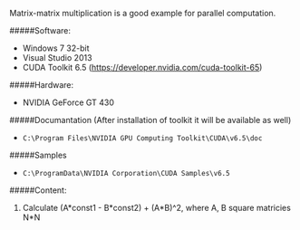 Matrix-matrix multiplication is a good example for parallel computation.

#####Software:
* Windows 7 32-bit
* Visual Studio 2013
* CUDA Toolkit 6.5 (<https://developer.nvidia.com/cuda-toolkit-65>)

#####Hardware:
* NVIDIA GeForce GT 430

#####Documantation (After installation of toolkit it will be available as well)
* `C:\Program Files\NVIDIA GPU Computing Toolkit\CUDA\v6.5\doc`

#####Samples
* `C:\ProgramData\NVIDIA Corporation\CUDA Samples\v6.5`

#####Content:
1. Calculate (A\*const1 - B\*const2) + (A\*B)^2, where A, B square matricies N\*N 




